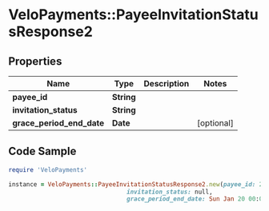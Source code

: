 # VeloPayments::PayeeInvitationStatusResponse2

## Properties

Name | Type | Description | Notes
------------ | ------------- | ------------- | -------------
**payee_id** | **String** |  | 
**invitation_status** | **String** |  | 
**grace_period_end_date** | **Date** |  | [optional] 

## Code Sample

```ruby
require 'VeloPayments'

instance = VeloPayments::PayeeInvitationStatusResponse2.new(payee_id: 2aa5d7e0-2ecb-403f-8494-1865ed0454e9,
                                 invitation_status: null,
                                 grace_period_end_date: Sun Jan 20 00:00:00 GMT 2019)
```



